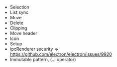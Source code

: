 - Selection
- List sync
- Move
- Delete
- Clipping
- Move header
- Icon
- Setup
- ipcRenderer security => https://github.com/electron/electron/issues/9920
- Immutable pattern, (... operator)